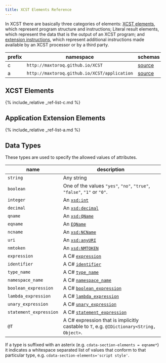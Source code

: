```yaml
---
title: XCST Elements Reference
---
```

In XCST there are basically three categories of elements: [XCST elements](#xcst-elements), which represent program structure and instructions; Literal result elements, which represent the data that is the output of an XCST program; and [extension instructions](extension-instructions.html), which represent additional instructions made available by an XCST processor or by a third party.

prefix | namespace | schemas
------ | --------- | -------  
c | `http://maxtoroq.github.io/XCST` | [source](https://github.com/maxtoroq/XCST/tree/master/schemas)
a | `http://maxtoroq.github.io/XCST/application` | [source](https://github.com/maxtoroq/XCST-a/tree/master/schemas)

## XCST Elements

{% include_relative _ref-list-c.md %}

## Application Extension Elements

{% include_relative _ref-list-a.md %}
         
## Data Types

These types are used to specify the allowed values of attributes.

name                     | description
------------------------ | -----------
`string`                 | Any string
`boolean`                | One of the values `"yes"`, `"no"`, `"true"`, `"false"`, `"1"` or `"0"`.
`integer`                | An [`xsd:int`](https://www.w3.org/TR/xmlschema-2/#int)
`decimal`                | An [`xsd:decimal`](https://www.w3.org/TR/xmlschema-2/#decimal)
`qname`                  | An [`xsd:QName`](https://www.w3.org/TR/xmlschema-2/#QName)
`eqname`                 | An [`EQName`](https://www.w3.org/TR/xpath-30/#prod-xpath30-EQName)
`ncname`                 | An [`xsd:NCName`](https://www.w3.org/TR/xmlschema-2/#NCName)
`uri`                    | An [`xsd:anyURI`](https://www.w3.org/TR/xmlschema-2/#anyURI)
`nmtoken`                | An [`xsd:NMTOKEN`](https://www.w3.org/TR/xmlschema-2/#NMTOKEN)
`expression`             | A C# [`expression`]({{page.csharp_spec_url}}expressions.md#expression)
`identifier`             | A C# [`identifier`]({{page.csharp_spec_url}}lexical-structure.md#identifiers)
`type_name`              | A C# [`type_name`]({{page.csharp_spec_url}}basic-concepts.md#namespace-and-type-names)
`namespace_name`         | A C# [`namespace_name`]({{page.csharp_spec_url}}basic-concepts.md#namespace-and-type-names)
`boolean_expression`     | A C# [`boolean_expression`]({{page.csharp_spec_url}}expressions.md#boolean-expressions)
`lambda_expression`      | A C# [`lambda_expression`]({{page.csharp_spec_url}}expressions.md#anonymous-function-expressions)
`unary_expression`       | A C# [`unary_expression`]({{page.csharp_spec_url}}expressions.md#unary-operators)
`statement_expression`   | A C# [`statement_expression`]({{page.csharp_spec_url}}statements.md#expression-statements)
`@T`                     | A C# expression that is implicitly castable to `T`, e.g. `@IDictionary<String, Object>`.

If a type is suffixed with an asterix (e.g. `cdata-section-elements = eqname*`) it indicates a whitespace separated list of values that conform to that particular type, e.g. `cdata-section-elements='script style'`.

